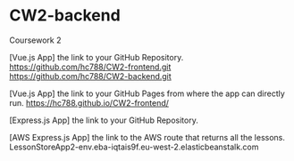 # CW2-backend

Coursework 2 

[Vue.js App] the link to your GitHub Repository.
https://github.com/hc788/CW2-frontend.git
https://github.com/hc788/CW2-backend.git

[Vue.js App] the link to your GitHub Pages from where the app can directly run.
https://hc788.github.io/CW2-frontend/

[Express.js App] the link to your GitHub Repository.

[AWS Express.js App] the link to the AWS route that returns all the lessons.
LessonStoreApp2-env.eba-iqtais9f.eu-west-2.elasticbeanstalk.com 
